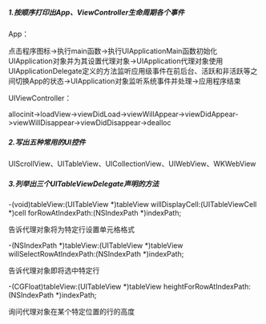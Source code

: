 ##### 1.按顺序打印出App、ViewController生命周期各个事件
App：

点击程序图标->执行main函数->执行UIApplicationMain函数初始化UIApplication对象并为其设置代理对象->UIApplication代理对象使用UIApplicationDelegate定义的方法监听应用级事件在前后台、活跃和非活跃等之间切换App的状态->UIApplication对象监听系统事件并处理->应用程序结束

UIViewController：

allocinit->loadView->viewDidLoad->viewWillAppear->viewDidAppear->viewWillDisappear->viewDidDisappear->dealloc
##### 2.写出五种常用的UI控件
UIScrollView、UITableView、UICollectionView、UIWebView、WKWebView
##### 3.列举出三个UITableViewDelegate声明的方法
 -(void)tableView:(UITableView *)tableView 
  willDisplayCell:(UITableViewCell *)cell 
forRowAtIndexPath:(NSIndexPath *)indexPath;

告诉代理对象将为特定行设置单元格格式

-(NSIndexPath *)tableView:(UITableView *)tableView 
 willSelectRowAtIndexPath:(NSIndexPath *)indexPath;
 
告诉代理对象即将选中特定行

-(CGFloat)tableView:(UITableView *)tableView 
heightForRowAtIndexPath:(NSIndexPath *)indexPath;

询问代理对象在某个特定位置的行的高度
